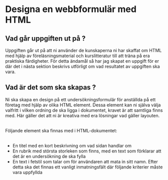 
# Designa en webbformulär med HTML 

## Vad går uppgiften ut på ?

Uppgiften går ut på att ni använder de kunskaperna ni har skaffat om HTML med hjälp av föreläsningsmaterial och kurslitteratur
till att träna på era praktiska färdigheter. För detta ändamål så har jag skapat en uppgift för er där det i nästa sektion beskrivs 
utförligt om vad resultatet av uppgiften ska vara.

## Vad är det som ska skapas ?

Ni ska skapa en design på ett undersökningsformulär för anställda på ett företag med hjälp av olika HTML element. 
Dessa element kan ni själva välja valfritt i vilken ordning de ska ligga i dokumentet, kravet är att samtliga finns
med. Här gäller det att ni är kreativa med era lösningar vad gäller layouten.  

</br>
Följande element ska finnas med i HTML-dokumentet:

</br>
</br>

* En titel med en kort beskrivning om vad sidan handlar om
* En rubrik med största storleken som finns, med en text som förklarar att det är en undersökning de ska fylla
* En text i fetstil som talar om för användaren att mata in sitt namn. Efter detta ska det finnas ett vanligt inmatningsfält där följande kriterier
måste vara uppfyllda







